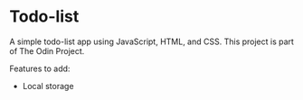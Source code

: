 # Todo-list

A simple todo-list app using JavaScript, HTML, and CSS. This project is part of The Odin Project.

Features to add:

- Local storage
